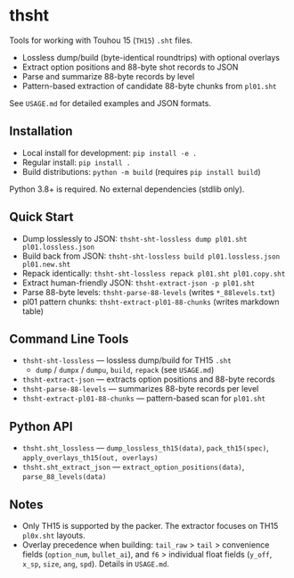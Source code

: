 # thsht

Tools for working with Touhou 15 (`TH15`) `.sht` files.

- Lossless dump/build (byte-identical roundtrips) with optional overlays
- Extract option positions and 88-byte shot records to JSON
- Parse and summarize 88-byte records by level
- Pattern-based extraction of candidate 88-byte chunks from `pl01.sht`

See `USAGE.md` for detailed examples and JSON formats.

## Installation

- Local install for development: `pip install -e .`
- Regular install: `pip install .`
- Build distributions: `python -m build` (requires `pip install build`)

Python 3.8+ is required. No external dependencies (stdlib only).

## Quick Start

- Dump losslessly to JSON: `thsht-sht-lossless dump pl01.sht pl01.lossless.json`
- Build back from JSON: `thsht-sht-lossless build pl01.lossless.json pl01.new.sht`
- Repack identically: `thsht-sht-lossless repack pl01.sht pl01.copy.sht`
- Extract human-friendly JSON: `thsht-extract-json -p pl01.sht`
- Parse 88-byte levels: `thsht-parse-88-levels` (writes `*_88levels.txt`)
- pl01 pattern chunks: `thsht-extract-pl01-88-chunks` (writes markdown table)

## Command Line Tools

- `thsht-sht-lossless` — lossless dump/build for TH15 `.sht`
  - `dump` / `dumpx` / `dumpu`, `build`, `repack` (see `USAGE.md`)
- `thsht-extract-json` — extracts option positions and 88-byte records
- `thsht-parse-88-levels` — summarizes 88-byte records per level
- `thsht-extract-pl01-88-chunks` — pattern-based scan for `pl01.sht`

## Python API

- `thsht.sht_lossless` — `dump_lossless_th15(data)`, `pack_th15(spec)`, `apply_overlays_th15(out, overlays)`
- `thsht.sht_extract_json` — `extract_option_positions(data)`, `parse_88_levels(data)`

## Notes

- Only TH15 is supported by the packer. The extractor focuses on TH15 `pl0x.sht` layouts.
- Overlay precedence when building: `tail_raw` > `tail` > convenience fields (`option_num`, `bullet_ai`), and `f6` > individual float fields (`y_off`, `x_sp`, `size`, `ang`, `spd`). Details in `USAGE.md`.

